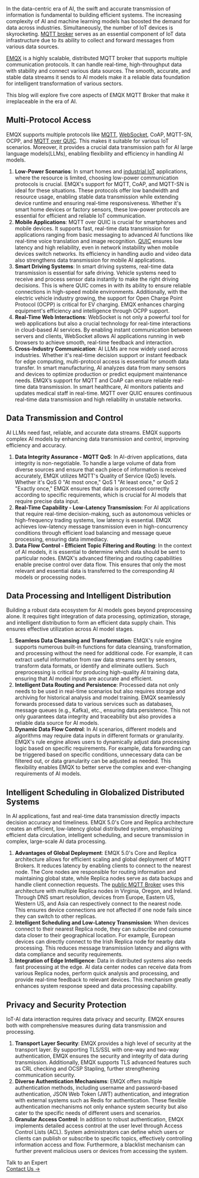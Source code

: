 In the data-centric era of AI, the swift and accurate transmission of information is fundamental to building efficient systems. The increasing complexity of AI and machine learning models has boosted the demand for data across industries. Simultaneously, the number of IoT devices is skyrocketing. [MQTT broker](https://www.emqx.com/en/blog/the-ultimate-guide-to-mqtt-broker-comparison) serves as an essential component of IoT data infrastructure due to its ability to collect and forward messages from various data sources.

[EMQX](https://www.emqx.com/en/products/emqx) is a highly scalable, distributed MQTT broker that supports multiple communication protocols. It can handle real-time, high-throughput data with stability and connect various data sources. The smooth, accurate, and stable data streams it sends to AI models make it a reliable data foundation for intelligent transformation of various sectors.

This blog will explore five core aspects of EMQX MQTT Broker that make it irreplaceable in the era of AI.

## **Multi-Protocol Access**

EMQX supports multiple protocols like [MQTT](https://www.emqx.com/en/blog/the-easiest-guide-to-getting-started-with-mqtt), [WebSocket](https://www.emqx.com/en/blog/connect-to-mqtt-broker-with-websocket), CoAP, MQTT-SN, OCPP, and [MQTT over QUIC](https://www.emqx.com/en/blog/mqtt-over-quic). This makes it suitable for various IoT scenarios. Moreover, it provides a crucial data transmission path for AI large language models(LLMs), enabling flexibility and efficiency in handling AI models.

1. **Low-Power Scenarios**: In smart homes and [industrial IoT](https://www.emqx.com/en/blog/iiot-explained-examples-technologies-benefits-and-challenges) applications, where the resource is limited, choosing low-power communication protocols is crucial. EMQX's support for MQTT, CoAP, and MQTT-SN is ideal for these situations. These protocols offer low bandwidth and resource usage, enabling stable data transmission while extending device runtime and ensuring real-time responsiveness. Whether it's smart home devices or factory sensors, these low-power protocols are essential for efficient and reliable IoT communication.
2. **Mobile Applications**: MQTT over QUIC is crucial for smartphones and mobile devices. It supports fast, real-time data transmission for applications ranging from basic messaging to advanced AI functions like real-time voice translation and image recognition. [QUIC](https://www.emqx.com/en/blog/quic-protocol-the-features-use-cases-and-impact-for-iot-iov) ensures low latency and high reliability, even in network instability when mobile devices switch networks. Its efficiency in handling audio and video data also strengthens data transmission for mobile AI applications.
3. **Smart Driving Systems**: In smart driving systems, real-time data transmission is essential for safe driving. Vehicle systems need to receive and process sensor data instantly to make the right driving decisions. This is where QUIC comes in with its ability to ensure reliable connections in high-speed mobile environments. Additionally, with the electric vehicle industry growing, the support for Open Charge Point Protocol (OCPP) is critical for EV charging. EMQX enhances charging equipment's efficiency and intelligence through OCPP support.
4. **Real-Time Web Interactions**: WebSocket is not only a powerful tool for web applications but also a crucial technology for real-time interactions in cloud-based AI services. By enabling instant communication between servers and clients, WebSocket allows AI applications running in web browsers to achieve smooth, real-time feedback and interaction.
5. **Cross-Industry Communication**: AI LLMs are now widely used across industries. Whether it's real-time decision support or instant feedback for edge computing, multi-protocol access is essential for smooth data transfer. In smart manufacturing, AI analyzes data from many sensors and devices to optimize production or predict equipment maintenance needs. EMQX’s support for MQTT and CoAP can ensure reliable real-time data transmission. In smart healthcare, AI monitors patients and updates medical staff in real-time. MQTT over QUIC ensures continuous real-time data transmission and high reliability in unstable networks.

## **Data Transmission and Control**

AI LLMs need fast, reliable, and accurate data streams. EMQX supports complex AI models by enhancing data transmission and control, improving efficiency and accuracy.

1. **Data Integrity Assurance - MQTT QoS**: In AI-driven applications, data integrity is non-negotiable. To handle a large volume of data from diverse sources and ensure that each piece of information is received accurately, EMQX utilizes MQTT's Quality of Service (QoS) levels. Whether it's QoS 0 "At most once," QoS 1 "At least once," or QoS 2 "Exactly once," EMQX ensures that data is processed correctly according to specific requirements, which is crucial for AI models that require precise data input.
2. **Real-Time Capability - Low-Latency Transmission**: For AI applications that require real-time decision-making, such as autonomous vehicles or high-frequency trading systems, low latency is essential. EMQX achieves low-latency message transmission even in high-concurrency conditions through efficient load balancing and message queue processing, ensuring data immediacy.
3. **Data Flow Control - Efficient Topic Filtering and Routing**: In the context of AI models, it is essential to determine which data should be sent to particular nodes. EMQX's advanced filtering and routing capabilities enable precise control over data flow. This ensures that only the most relevant and essential data is transferred to the corresponding AI models or processing nodes.

## **Data Processing and Intelligent Distribution**

Building a robust data ecosystem for AI models goes beyond preprocessing alone. It requires tight integration of data processing, optimization, storage, and intelligent distribution to form an efficient data supply chain. This ensures effective utilization across AI model stages.

1. **Seamless Data Cleansing and Transformation**: EMQX's rule engine supports numerous built-in functions for data cleansing, transformation, and processing without the need for additional code. For example, it can extract useful information from raw data streams sent by sensors, transform data formats, or identify and eliminate outliers. Such preprocessing is critical for producing high-quality AI training data, ensuring that AI model inputs are accurate and efficient.
2. **Intelligent Data Routing and Persistence**: Processed data not only needs to be used in real-time scenarios but also requires storage and archiving for historical analysis and model training. EMQX seamlessly forwards processed data to various services such as databases, message queues (e.g., Kafka), etc., ensuring data persistence. This not only guarantees data integrity and traceability but also provides a reliable data source for AI models.
3. **Dynamic Data Flow Control**: In AI scenarios, different models and algorithms may require data inputs in different formats or granularity. EMQX's rule engine allows users to dynamically adjust data processing logic based on specific requirements. For example, data forwarding can be triggered based on specific conditions, unnecessary data can be filtered out, or data granularity can be adjusted as needed. This flexibility enables EMQX to better serve the complex and ever-changing requirements of AI models.

## **Intelligent Scheduling in Globalized Distributed Systems**

In AI applications, fast and real-time data transmission directly impacts decision accuracy and timeliness. EMQX 5.0's Core and Replica architecture creates an efficient, low-latency global distributed system, emphasizing efficient data circulation, intelligent scheduling, and secure transmission in complex, large-scale AI data processing.

1. **Advantages of Global Deployment**: EMQX 5.0's Core and Replica architecture allows for efficient scaling and global deployment of MQTT Brokers. It reduces latency by enabling clients to connect to the nearest node. The Core nodes are responsible for routing information and maintaining global state, while Replica nodes serve as data backups and handle client connection requests. The [public MQTT Broker](https://www.emqx.com/en/mqtt/public-mqtt5-broker) uses this architecture with multiple Replica nodes in Virginia, Oregon, and Ireland. Through DNS smart resolution, devices from Europe, Eastern US, Western US, and Asia can respectively connect to the nearest node. This ensures device connections are not affected if one node fails since they can switch to other replicas.
2. **Intelligent Scheduling and Low-Latency Transmission**: When devices connect to their nearest Replica node, they can subscribe and consume data closer to their geographical location. For example, European devices can directly connect to the Irish Replica node for nearby data processing. This reduces message transmission latency and aligns with data compliance and security requirements.
3. **Integration of Edge Intelligence**: Data in distributed systems also needs fast processing at the edge. AI data center nodes can receive data from various Replica nodes, perform quick analysis and processing, and provide real-time feedback to relevant devices. This mechanism greatly enhances system response speed and data processing capability.

## **Privacy and Security Protection**

IoT-AI data interaction requires data privacy and security. EMQX ensures both with comprehensive measures during data transmission and processing.

1. **Transport Layer Security**: EMQX provides a high level of security at the transport layer. By supporting TLS/SSL with one-way and two-way authentication, EMQX ensures the security and integrity of data during transmission. Additionally, EMQX supports TLS advanced features such as CRL checking and OCSP Stapling, further strengthening communication security.
2. **Diverse Authentication Mechanisms**: EMQX offers multiple authentication methods, including username and password-based authentication, JSON Web Token (JWT) authentication, and integration with external systems such as Redis for authentication. These flexible authentication mechanisms not only enhance system security but also cater to the specific needs of different users and scenarios.
3. **Granular Access Control**: In addition to robust authentication, EMQX implements detailed access control at the user level through Access Control Lists (ACL). System administrators can define which users or clients can publish or subscribe to specific topics, effectively controlling information access and flow. Furthermore, a blacklist mechanism can further prevent malicious users or devices from accessing the system.



<section class="promotion">
    <div>
        Talk to an Expert
    </div>
    <a href="https://www.emqx.com/en/contact?product=solutions" class="button is-gradient px-5">Contact Us →</a>
</section>
